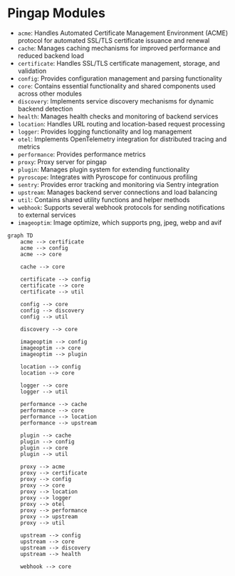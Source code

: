 # Pingap Modules 

- `acme`: Handles Automated Certificate Management Environment (ACME) protocol for automated SSL/TLS certificate issuance and renewal
- `cache`: Manages caching mechanisms for improved performance and reduced backend load
- `certificate`: Handles SSL/TLS certificate management, storage, and validation
- `config`: Provides configuration management and parsing functionality
- `core`: Contains essential functionality and shared components used across other modules
- `discovery`: Implements service discovery mechanisms for dynamic backend detection
- `health`: Manages health checks and monitoring of backend services
- `location`: Handles URL routing and location-based request processing
- `logger`: Provides logging functionality and log management
- `otel`: Implements OpenTelemetry integration for distributed tracing and metrics
- `performance`: Provides performance metrics 
- `proxy`: Proxy server for pingap
- `plugin`: Manages plugin system for extending functionality
- `pyroscope`: Integrates with Pyroscope for continuous profiling
- `sentry`: Provides error tracking and monitoring via Sentry integration
- `upstream`: Manages backend server connections and load balancing
- `util`: Contains shared utility functions and helper methods
- `webhook`: Supports several webhook protocols for sending notifications to external services
- `imageoptim`: Image optimize, which supports png, jpeg, webp and avif

```mermaid
graph TD
    acme --> certificate
    acme --> config
    acme --> core

    cache --> core

    certificate --> config
    certificate --> core
    certificate --> util

    config --> core
    config --> discovery
    config --> util

    discovery --> core

    imageoptim --> config
    imageoptim --> core
    imageoptim --> plugin

    location --> config
    location --> core

    logger --> core
    logger --> util

    performance --> cache
    performance --> core
    performance --> location
    performance --> upstream

    plugin --> cache
    plugin --> config
    plugin --> core
    plugin --> util

    proxy --> acme
    proxy --> certificate
    proxy --> config
    proxy --> core
    proxy --> location
    proxy --> logger
    proxy --> otel
    proxy --> performance
    proxy --> upstream
    proxy --> util

    upstream --> config
    upstream --> core
    upstream --> discovery
    upstream --> health

    webhook --> core
```
